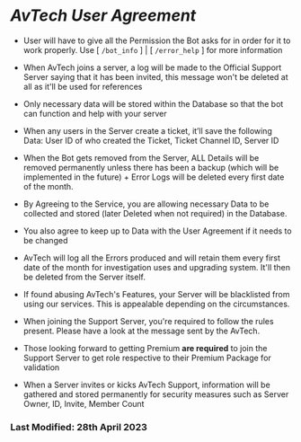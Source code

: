 # ***AvTech User Agreement***

- User will have to give all the Permission the Bot asks for in order for it to work properly. Use [ `/bot_info` ] | [ `/error_help` ] for more information

- When AvTech joins a server, a log will be made to the Official Support Server saying that it has been invited, this message won't be deleted at all as it'll be used for references

- Only necessary data will be stored within the Database so that the bot can function and help with your server

- When any users in the Server create a ticket, it’ll save the following Data: User ID of who created the Ticket, Ticket Channel ID, Server ID

- When the Bot gets removed from the Server, ALL Details will be removed permanently unless there has been a backup (which will be implemented in the future) + Error Logs will be deleted every first date of the month.

- By Agreeing to the Service, you are allowing necessary Data to be collected and stored (later Deleted when not required) in the
Database.

- You also agree to keep up to Data with the User Agreement if it needs to be changed

- AvTech will log all the Errors produced and will retain them every first date of the month for investigation uses and upgrading system. It'll then be deleted from the Server itself.

- If found abusing AvTech's Features, your Server will be blacklisted from using our services. This is appealable depending on the circumstances.

- When joining the Support Server, you're required to follow the rules present. Please have a look at the message sent by the AvTech.

- Those looking forward to getting Premium **are required** to join the Support Server to get role respective to their Premium Package for validation

-  When a Server invites or kicks AvTech Support, information will be gathered and stored permanently for security measures such as Server Owner, ID, Invite, Member Count

### Last Modified: 28th April 2023
